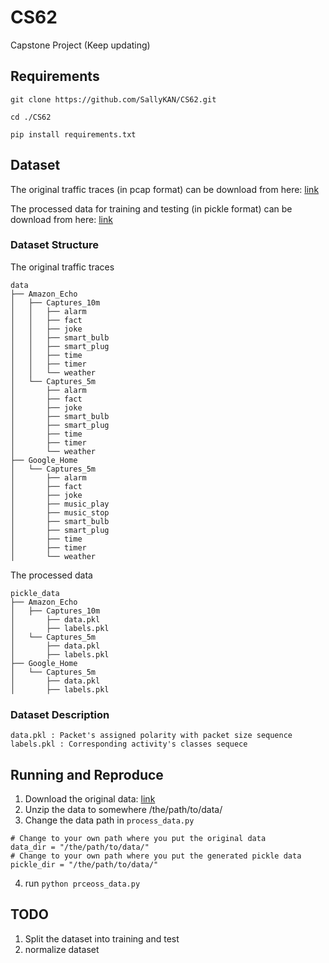 # CS62
Capstone Project
(Keep updating)

## Requirements
`git clone https://github.com/SallyKAN/CS62.git`

`cd ./CS62`

`pip install requirements.txt`
## Dataset
The original traffic traces (in pcap format) can be download from here:
[link](https://drive.google.com/open?id=1eqSQzm2VUNQwtWhknwd-AzdB4GGxsZ2D)

The processed data for training and testing (in pickle format) can be download from here:
[link](https://drive.google.com/file/d/1R8ArcEs1Tfqdz4lBKazP0VyzQINaksna/view?usp=sharing)
  
### Dataset Structure

The original traffic traces

```
data
├── Amazon_Echo
│   ├── Captures_10m
│   │   ├── alarm
│   │   ├── fact
│   │   ├── joke
│   │   ├── smart_bulb
│   │   ├── smart_plug
│   │   ├── time
│   │   ├── timer
│   │   └── weather
│   └── Captures_5m
│       ├── alarm
│       ├── fact
│       ├── joke
│       ├── smart_bulb
│       ├── smart_plug
│       ├── time
│       ├── timer
│       └── weather
├── Google_Home
│   └── Captures_5m
│       ├── alarm
│       ├── fact
│       ├── joke
│       ├── music_play
│       ├── music_stop
│       ├── smart_bulb
│       ├── smart_plug
│       ├── time
│       ├── timer
│       └── weather
```
The processed data
```
pickle_data
├── Amazon_Echo
│   ├── Captures_10m
│       ├── data.pkl
│       ├── labels.pkl
│   └── Captures_5m
│       ├── data.pkl
│       ├── labels.pkl
├── Google_Home
│   └── Captures_5m
│       ├── data.pkl
│       ├── labels.pkl

```
### Dataset Description
```
data.pkl : Packet's assigned polarity with packet size sequence
labels.pkl : Corresponding activity's classes sequece
```

## Running and Reproduce
1. Download the original data: [link](https://drive.google.com/open?id=1eqSQzm2VUNQwtWhknwd-AzdB4GGxsZ2D)
2. Unzip the data to somewhere /the/path/to/data/
3. Change the data path in `process_data.py`

```
# Change to your own path where you put the original data
data_dir = "/the/path/to/data/"
# Change to your own path where you put the generated pickle data
pickle_dir = "/the/path/to/data/"
```
4. run `python prceoss_data.py`

## TODO 
1. Split the dataset into training and test
2. normalize dataset 
